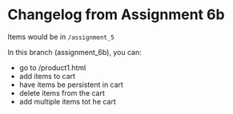 # Changelog from Assignment 6b
Items would be in `/assignment_5`

In this branch (assignment_6b), you can:
* go to /product1.html
* add items to cart
* have items be persistent in cart
* delete items from the cart
* add multiple items tot he cart
